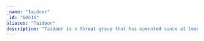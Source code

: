 ```yaml
---
_name: "Taidoor"
_id: "G0015"
aliases: "Taidoor"
description: "Taidoor is a threat group that has operated since at least 2009 and has primarily targeted the Taiwanese government. "
---
```

